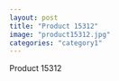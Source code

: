 ```yaml
---
layout: post
title: "Product 15312"
image: "product15312.jpg"
categories: "category1"
---
```

Product 15312
